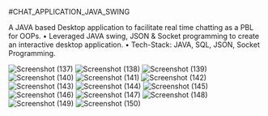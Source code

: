 #CHAT_APPLICATION_JAVA_SWING



A JAVA based Desktop application to facilitate real time chatting as a PBL for OOPs.
• Leveraged JAVA swing, JSON & Socket programming to create an interactive desktop application.
• Tech-Stack: JAVA, SQL, JSON, Socket Programming.

![Screenshot (137)](https://github.com/abhi6903/CHAT_APPLICATION_JAVA_SWING/assets/91991919/e863c5b8-33b5-419d-8a4d-1da6aa0ac58e)
![Screenshot (138)](https://github.com/abhi6903/CHAT_APPLICATION_JAVA_SWING/assets/91991919/4b880446-9149-4780-8650-ee6900a02688)
![Screenshot (139)](https://github.com/abhi6903/CHAT_APPLICATION_JAVA_SWING/assets/91991919/30670dfe-98d8-486a-bfd7-5195e4436131)
![Screenshot (140)](https://github.com/abhi6903/CHAT_APPLICATION_JAVA_SWING/assets/91991919/c66919ad-7a87-4bb6-9aa6-0b15f49a0b83)
![Screenshot (141)](https://github.com/abhi6903/CHAT_APPLICATION_JAVA_SWING/assets/91991919/25a3fed4-f5b8-4238-af64-59497a582f7b)
![Screenshot (142)](https://github.com/abhi6903/CHAT_APPLICATION_JAVA_SWING/assets/91991919/565e00d7-4d02-42b0-b978-91ea8b2406a7)
![Screenshot (143)](https://github.com/abhi6903/CHAT_APPLICATION_JAVA_SWING/assets/91991919/62240b22-a38e-48bb-8b87-09deab9b79ca)
![Screenshot (144)](https://github.com/abhi6903/CHAT_APPLICATION_JAVA_SWING/assets/91991919/7707843c-2b82-474f-850b-6ce642181b03)
![Screenshot (145)](https://github.com/abhi6903/CHAT_APPLICATION_JAVA_SWING/assets/91991919/fe13a429-b461-4bb5-9d64-0560c91db0d9)
![Screenshot (146)](https://github.com/abhi6903/CHAT_APPLICATION_JAVA_SWING/assets/91991919/cb854a41-eb05-497b-84a8-4ad7fbccf114)
![Screenshot (147)](https://github.com/abhi6903/CHAT_APPLICATION_JAVA_SWING/assets/91991919/070c4a4f-b49b-4296-8fa9-73e712749ab2)
![Screenshot (148)](https://github.com/abhi6903/CHAT_APPLICATION_JAVA_SWING/assets/91991919/0192a8b1-5d64-424f-8909-e593fb1bfb54)
![Screenshot (149)](https://github.com/abhi6903/CHAT_APPLICATION_JAVA_SWING/assets/91991919/a4de581c-8193-4f72-a2aa-71ee6412a999)
![Screenshot (150)](https://github.com/abhi6903/CHAT_APPLICATION_JAVA_SWING/assets/91991919/0a9ec7f9-f2f0-4434-a54a-6e82a032a6c1)
